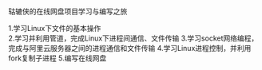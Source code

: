 # 
轱辘侠的在线网盘项目学习与编写之旅


1.学习Linux下文件的基本操作                                             
2.学习并利用管道，完成Linux下进程间通信、文件传输
3.学习socket网络编程，完成与阿里云服务器之间的进程通信和文件传输
4.学习Linux进程控制，并利用fork复制子进程
5.编写在线网盘
